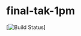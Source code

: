 # final-tak-1pm
[![Build Status](https://travis-ci.com/NDSU-CSCI313-Borchert/final-tak-1pm.svg?token=G8Vt5Vh5zgy2qbsL59c3&branch=master)]
